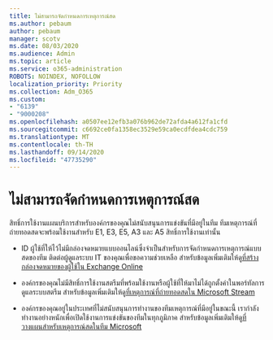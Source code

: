 ```yaml
---
title: ไม่สามารถจัดกำหนดการเหตุการณ์สด
ms.author: pebaum
author: pebaum
manager: scotv
ms.date: 08/03/2020
ms.audience: Admin
ms.topic: article
ms.service: o365-administration
ROBOTS: NOINDEX, NOFOLLOW
localization_priority: Priority
ms.collection: Adm_O365
ms.custom:
- "6139"
- "9000208"
ms.openlocfilehash: a0507ee12efb3a076b962de72afda4a612fa1cfd
ms.sourcegitcommit: c6692ce0fa1358ec3529e59ca0ecdfdea4cdc759
ms.translationtype: MT
ms.contentlocale: th-TH
ms.lasthandoff: 09/14/2020
ms.locfileid: "47735290"
---
```

# <a name="unable-to-schedule-a-live-event"></a>ไม่สามารถจัดกำหนดการเหตุการณ์สด

สิทธิ์การใช้งานแผนบริการสำหรับองค์กรของคุณไม่สนับสนุนการแข่งขันที่มีอยู่ในทีม ทีมเหตุการณ์ที่ถ่ายทอดสดจะพร้อมใช้งานสำหรับ E1, E3, E5, A3 และ A5 สิทธิ์การใช้งานเท่านั้น

- ID ผู้ใช้ที่ให้ไว้ไม่มีกล่องจดหมายแบบออนไลน์ซึ่งจำเป็นสำหรับการจัดกำหนดการเหตุการณ์แบบสดของทีม ติดต่อผู้ดูแลระบบ IT ของคุณเพื่อขอความช่วยเหลือ สำหรับข้อมูลเพิ่มเติมให้ดู[ที่สร้างกล่องจดหมายของผู้ใช้ใน Exchange Online](https://docs.microsoft.com/exchange/recipients-in-exchange-online/create-user-mailboxes)

- องค์กรของคุณไม่มีสิทธิ์การใช้งานสตรีมที่พร้อมใช้งานหรือผู้ใช้ที่ให้มาไม่ได้ถูกตั้งค่าในพอร์ทัลการดูแลระบบสตรีม สำหรับข้อมูลเพิ่มเติมให้ดู[ที่เหตุการณ์ที่ถ่ายทอดสดใน Microsoft Stream](https://docs.microsoft.com/stream/live-event-overview)

- องค์กรของคุณอยู่ในประเทศที่ไม่สนับสนุนการทำงานของทีมเหตุการณ์ที่มีอยู่ในขณะนี้ เรากำลังทำงานอย่างหนักเพื่อเปิดใช้งานการแข่งขันของทีมในทุกภูมิภาค สำหรับข้อมูลเพิ่มเติมให้ดู[ที่วางแผนสำหรับเหตุการณ์สดในทีม Microsoft](https://docs.microsoft.com/microsoftteams/teams-live-events/plan-for-teams-live-events)